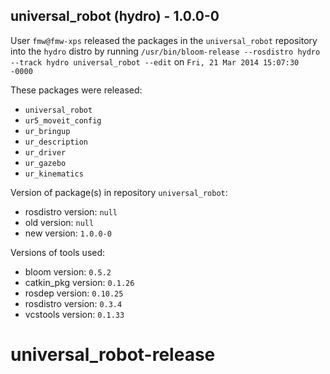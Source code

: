 ## universal_robot (hydro) - 1.0.0-0

User `fmw@fmw-xps` released the packages in the `universal_robot` repository into the `hydro` distro by running `/usr/bin/bloom-release --rosdistro hydro --track hydro universal_robot --edit` on `Fri, 21 Mar 2014 15:07:30 -0000`

These packages were released:
- `universal_robot`
- `ur5_moveit_config`
- `ur_bringup`
- `ur_description`
- `ur_driver`
- `ur_gazebo`
- `ur_kinematics`

Version of package(s) in repository `universal_robot`:
- rosdistro version: `null`
- old version: `null`
- new version: `1.0.0-0`

Versions of tools used:
- bloom version: `0.5.2`
- catkin_pkg version: `0.1.26`
- rosdep version: `0.10.25`
- rosdistro version: `0.3.4`
- vcstools version: `0.1.33`


universal_robot-release
=======================
